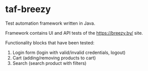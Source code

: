 # taf-breezy
Test automation framework written in Java.

Framework contains UI and API tests of the https://breezy.by/ site.

Functionality blocks that have been tested:
1. Login form (login with valid/invalid credentials, logout)
2. Cart (adding/removing products to cart)
3. Search (search product with filters)

